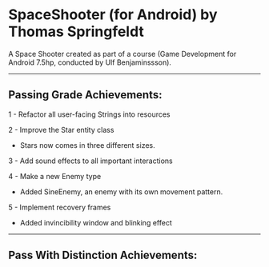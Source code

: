 # SpaceShooter (for Android) by Thomas Springfeldt 
A Space Shooter created as part of a course (Game Development for Android 7.5hp, conducted 
by Ulf Benjaminssson).

---
## Passing Grade Achievements:
1 - Refactor all user-facing Strings into resources  

2 - Improve the Star entity class  
- Stars now comes in three different sizes.

3 - Add sound effects to all important interactions  

4 - Make a new Enemy type  
- Added SineEnemy, an enemy with its own movement pattern.

5 - Implement recovery frames  
- Added invincibility window and blinking effect 

---
## Pass With Distinction Achievements:


